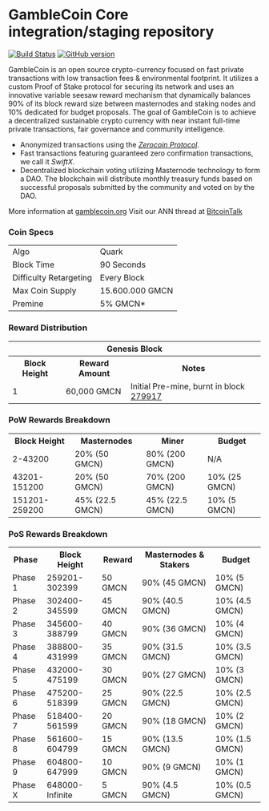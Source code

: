 GambleCoin Core integration/staging repository
=====================================

[![Build Status](https://travis-ci.org/GambleCoin-Project/GambleCoin.svg?branch=master)](https://travis-ci.org/GambleCoin-Project/GambleCoin) [![GitHub version](https://badge.fury.io/gh/GambleCoin-Project%2Fgamblecoin.svg)](https://badge.fury.io/gh/GambleCoin-Project%2Fgamblecoin)

GambleCoin is an open source crypto-currency focused on fast private transactions with low transaction fees & environmental footprint.  It utilizes a custom Proof of Stake protocol for securing its network and uses an innovative variable seesaw reward mechanism that dynamically balances 90% of its block reward size between masternodes and staking nodes and 10% dedicated for budget proposals. The goal of GambleCoin is to achieve a decentralized sustainable crypto currency with near instant full-time private transactions, fair governance and community intelligence.
- Anonymized transactions using the [_Zerocoin Protocol_](http://www.gamblecoin.org/zpiv).
- Fast transactions featuring guaranteed zero confirmation transactions, we call it _SwiftX_.
- Decentralized blockchain voting utilizing Masternode technology to form a DAO. The blockchain will distribute monthly treasury funds based on successful proposals submitted by the community and voted on by the DAO.

More information at [gamblecoin.org](http://www.gamblecoin.org) Visit our ANN thread at [BitcoinTalk](http://www.bitcointalk.org/index.php?topic=1262920)

### Coin Specs
<table>
<tr><td>Algo</td><td>Quark</td></tr>
<tr><td>Block Time</td><td>90 Seconds</td></tr>
<tr><td>Difficulty Retargeting</td><td>Every Block</td></tr>
<tr><td>Max Coin Supply</td><td>15.600.000 GMCN</td></tr>
<tr><td>Premine</td><td>5% GMCN*</td></tr>
</table>

### Reward Distribution

<table>
<th colspan=4>Genesis Block</th>
<tr><th>Block Height</th><th>Reward Amount</th><th>Notes</th></tr>
<tr><td>1</td><td>60,000 GMCN</td><td>Initial Pre-mine, burnt in block <a href="http://www.presstab.pw/phpexplorer/GambleCoin/block.php?blockhash=206d9cfe859798a0b0898ab00d7300be94de0f5469bb446cecb41c3e173a57e0">279917</a></td></tr>
</table>

### PoW Rewards Breakdown

<table>
<th>Block Height</th><th>Masternodes</th><th>Miner</th><th>Budget</th>
<tr><td>2-43200</td><td>20% (50 GMCN)</td><td>80% (200 GMCN)</td><td>N/A</td></tr>
<tr><td>43201-151200</td><td>20% (50 GMCN)</td><td>70% (200 GMCN)</td><td>10% (25 GMCN)</td></tr>
<tr><td>151201-259200</td><td>45% (22.5 GMCN)</td><td>45% (22.5 GMCN)</td><td>10% (5 GMCN)</td></tr>
</table>

### PoS Rewards Breakdown

<table>
<th>Phase</th><th>Block Height</th><th>Reward</th><th>Masternodes & Stakers</th><th>Budget</th>
<tr><td>Phase 1</td><td>259201-302399</td><td>50 GMCN</td><td>90% (45 GMCN)</td><td>10% (5 GMCN)</td></tr>
<tr><td>Phase 2</td><td>302400-345599</td><td>45 GMCN</td><td>90% (40.5 GMCN)</td><td>10% (4.5 GMCN)</td></tr>
<tr><td>Phase 3</td><td>345600-388799</td><td>40 GMCN</td><td>90% (36 GMCN)</td><td>10% (4 GMCN)</td></tr>
<tr><td>Phase 4</td><td>388800-431999</td><td>35 GMCN</td><td>90% (31.5 GMCN)</td><td>10% (3.5 GMCN)</td></tr>
<tr><td>Phase 5</td><td>432000-475199</td><td>30 GMCN</td><td>90% (27 GMCN)</td><td>10% (3 GMCN)</td></tr>
<tr><td>Phase 6</td><td>475200-518399</td><td>25 GMCN</td><td>90% (22.5 GMCN)</td><td>10% (2.5 GMCN)</td></tr>
<tr><td>Phase 7</td><td>518400-561599</td><td>20 GMCN</td><td>90% (18 GMCN)</td><td>10% (2 GMCN)</td></tr>
<tr><td>Phase 8</td><td>561600-604799</td><td>15 GMCN</td><td>90% (13.5 GMCN)</td><td>10% (1.5 GMCN)</td></tr>
<tr><td>Phase 9</td><td>604800-647999</td><td>10 GMCN</td><td>90% (9 GMCN)</td><td>10% (1 GMCN)</td></tr>
<tr><td>Phase X</td><td>648000-Infinite</td><td>5 GMCN</td><td>90% (4.5 GMCN)</td><td>10% (0.5 GMCN)</td></tr>
</table>
